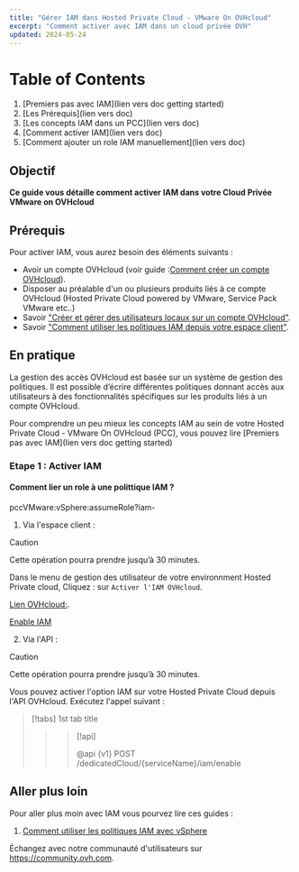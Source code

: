 ```yaml
---
title: "Gérer IAM dans Hosted Private Cloud - VMware On OVHcloud"
excerpt: "Comment activer avec IAM dans un cloud privée OVH"
updated: 2024-05-24
---
```


# Table of Contents
1. [Premiers pas avec IAM](lien vers doc getting started)
1. [Les Prérequis](lien vers doc)
2. [Les concepts IAM dans un PCC](lien vers doc)
3. [Comment activer IAM](lien vers doc)
4. [Comment ajouter un role IAM manuellement](lien vers doc)


## Objectif

**Ce guide vous détaille comment activer IAM dans votre Cloud Privée VMware on OVHcloud**

## Prérequis

Pour activer IAM, vous aurez besoin des éléments suivants :

- Avoir un compte OVHcloud (voir guide :[Comment créer un compte OVHcloud](https://help.ovhcloud.com/csm/fr-account-create-ovhcloud-account?id=kb_article_view&sysparm_article=KB0043023)).
- Disposer au préalable d'un ou plusieurs produits liés à ce compte OVHcloud (Hosted Private Cloud powered by VMware, Service Pack VMware etc..)
- Savoir ["Créer et gérer des utilisateurs locaux sur un compte OVHcloud"](https://help.ovhcloud.com/csm/fr-account-managing-users?id=kb_article_view&sysparm_article=KB0043058).
- Savoir ["Comment utiliser les politiques IAM depuis votre espace client"](https://help.ovhcloud.com/csm/fr-customer-iam-policies-ui?id=kb_article_view&sysparm_article=KB0058730).


## En pratique

La gestion des accès OVHcloud est basée sur un système de gestion des politiques. Il est possible d’écrire différentes politiques donnant accès aux utilisateurs à des fonctionnalités spécifiques sur les produits liés à un compte OVHcloud.

Pour comprendre un peu mieux les concepts IAM au sein de votre Hosted Private Cloud - VMware On OVHcloud (PCC), vous pouvez lire [Premiers pas avec IAM](lien vers doc getting started)

### Etape 1 : Activer IAM

#### Comment lier un role à une polittique IAM ?


pccVMware:vSphere:assumeRole?iam-

1. Via l'espace client :

> [!CAUTION]
> Cette opération pourra prendre jusqu’à 30 minutes.

Dans le menu de gestion des utilisateur de votre environnment Hosted Private cloud, Cliquez : sur `Activer l'IAM OVHcloud`.

[Lien OVHcloud:](https://www.ovh.com/manager/#/dedicated/dedicated_cloud/pcc-X-X-X-X/users).

[Enable IAM](images/iam_enable.png)

2. Via l'API :

> [!CAUTION]
> Cette opération pourra prendre jusqu’à 30 minutes.

Vous pouvez activer l'option IAM sur votre Hosted Private Cloud depuis l'API OVHcloud. Exécutez l'appel suivant :


> [!tabs]
> 1st tab title
>> > [!api]
>> >
>> > @api {v1} POST /dedicatedCloud/{serviceName}/iam/enable
>> >


## Aller plus loin

Pour aller plus moin avec IAM vous pourvez lire ces guides :
1. [Comment utiliser les politiques IAM avec vSphere](https://help.ovhcloud.com/csm/fr-vmware-use-iam-vsphere?id=kb_article_view&sysparm_article=KB0059059)

Échangez avec notre communauté d'utilisateurs sur <https://community.ovh.com>.

